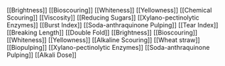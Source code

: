 [[Brightness]]
[[Bioscouring]]
[[Whiteness]]
[[Yellowness]]
[[Chemical Scouring]]
[[Viscosity]]
[[Reducing Sugars]]
[[Xylano-pectinolytic Enzymes]]
[[Burst Index]]
[[Soda-anthraquinone Pulping]]
[[Tear Index]]
[[Breaking Length]]
[[Double Fold]]
[[Brightness]]
[[Bioscouring]]
[[Whiteness]]
[[Yellowness]]
[[Alkaline Scouring]]
[[Wheat straw]]
[[Biopulping]]
[[Xylano-pectinolytic Enzymes]]
[[Soda-anthraquinone Pulping]]
[[Alkali Dose]]

